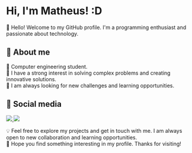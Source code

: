 # Hi, I'm Matheus! :D

<div>
</div>

🌌 Hello! Welcome to my GitHub profile. I'm a programming enthusiast and passionate about technology.

 ## 🤩 About me

🚀 Computer engineering student.
<br>
🚀 I have a strong interest in solving complex problems and creating innovative solutions.
<br>
🚀 I am always looking for new challenges and learning opportunities.
<br>

<div>
</div>

## 📱 Social media


<a href="https://www.instagram.com/mth_vilasboas/" target="_blank">
  <img src="https://img.shields.io/badge/Instagram-E4405F?style=for-the-badge&logo=instagram&logoColor=white" />
</a>

<a href="https://www.linkedin.com/in/matheus-vilas-boas-siqueira-728161268/" target="_blank">
    <img src="https://img.shields.io/badge/LinkedIn-0077B5?style=for-the-badge&logo=linkedin&logoColor=white" /> 
</a> 
  
<div>
</div>

💡 Feel free to explore my projects and get in touch with me. I am always open to new collaboration and learning opportunities.
<br>
💬 Hope you find something interesting in my profile. Thanks for visiting!
